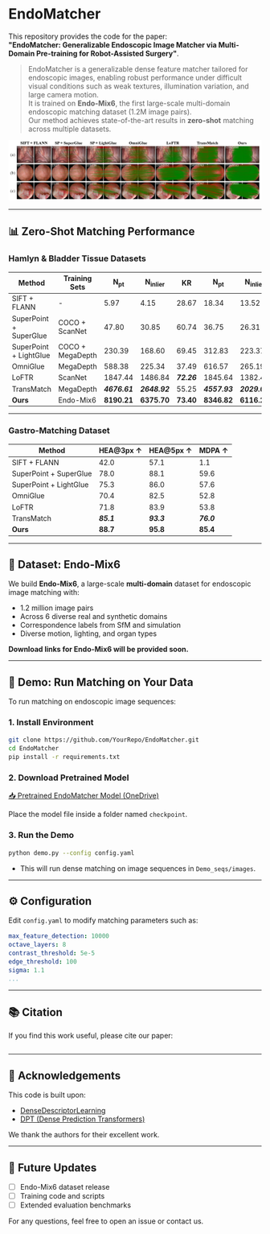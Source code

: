 
# EndoMatcher

This repository provides the code for the paper:  
**"EndoMatcher: Generalizable Endoscopic Image Matcher via Multi-Domain Pre-training for Robot-Assisted Surgery"**.

> EndoMatcher is a generalizable dense feature matcher tailored for endoscopic images, enabling robust performance under difficult visual conditions such as weak textures, illumination variation, and large camera motion.  
> It is trained on **Endo-Mix6**, the first large-scale multi-domain endoscopic matching dataset (1.2M image pairs).  
> Our method achieves state-of-the-art results in **zero-shot** matching across multiple datasets.

![Qualitative Results](./result.png)

---

## 📊 Zero-Shot Matching Performance

### Hamlyn & Bladder Tissue Datasets

| Method | Training Sets | N<sub>pt</sub> | N<sub>inlier</sub> | KR | N<sub>pt</sub> | N<sub>inlier</sub> | KR | FPS ↑ |
|--------|----------------|------------------------|--------------------|--------|---------------------------|--------------------|--------|-------|
| SIFT + FLANN | - | 5.97 | 4.15 | 28.67 | 18.34 | 13.52 | 50.23 | - |
| SuperPoint + SuperGlue | COCO + ScanNet | 47.80 | 30.85 | 60.74 | 36.75 | 26.31 | 61.77 | 6.11 |
| SuperPoint + LightGlue | COCO + MegaDepth | 230.39 | 168.60 | 69.45 | 312.83 | 223.37 | 67.18 | 8.91 |
| OmniGlue | MegaDepth | 588.38 | 225.34 | 37.49 | 616.57 | 265.19 | 41.74 | 0.57 |
| LoFTR | ScanNet | 1847.44 | 1486.84 | _**72.26**_ | 1845.64 | 1382.48 | _**68.19**_ | _**12.83**_ |
| TransMatch | MegaDepth | _**4676.61**_ | _**2648.92**_ | 55.25 | _**4557.93**_ | _**2029.05**_ | 43.84 | 0.02 |
| **Ours** | Endo-Mix6 | **8190.21** | **6375.70** | **73.40** | **8346.82** | **6116.20** | **68.75** | **47.38** |

---

### Gastro-Matching Dataset

| Method | HEA@3px ↑ | HEA@5px ↑ | MDPA ↑ |
|--------|-----------|-----------|--------|
| SIFT + FLANN | 42.0 | 57.1 | 1.1 |
| SuperPoint + SuperGlue | 78.0 | 88.1 | 59.6 |
| SuperPoint + LightGlue | 75.3 | 86.0 | 57.6 |
| OmniGlue | 70.4 | 82.5 | 52.8 |
| LoFTR | 71.8 | 83.9 | 53.8 |
| TransMatch | _**85.1**_ | _**93.3**_ | _**76.0**_ |
| **Ours** | **88.7** | **95.8** | **85.4** |

---

## 📁 Dataset: Endo-Mix6

We build **Endo-Mix6**, a large-scale **multi-domain** dataset for endoscopic image matching with:
- 1.2 million image pairs
- Across 6 diverse real and synthetic domains
- Correspondence labels from SfM and simulation
- Diverse motion, lighting, and organ types

**Download links for Endo-Mix6 will be provided soon.**

---

## 🧪 Demo: Run Matching on Your Data

To run matching on endoscopic image sequences:

### 1. Install Environment

```bash
git clone https://github.com/YourRepo/EndoMatcher.git
cd EndoMatcher
pip install -r requirements.txt
```

### 2. Download Pretrained Model

[📥 Pretrained EndoMatcher Model (OneDrive)](https://1drv.ms/u/c/3e70577908ec5d62/EbItrz8y1mdKjvnCI9UfeH4BO_z2DC59y1UlcCwEfjmq1Q?e=rtrrkh)

Place the model file inside a folder named `checkpoint`.

### 3. Run the Demo

```bash
python demo.py --config config.yaml
```

- This will run dense matching on image sequences in `Demo_seqs/images`.

---

## ⚙️ Configuration

Edit `config.yaml` to modify matching parameters such as:

```yaml
max_feature_detection: 10000
octave_layers: 8
contrast_threshold: 5e-5
edge_threshold: 100
sigma: 1.1
...
```

---

## 📚 Citation

If you find this work useful, please cite our paper:

```bibtex

```

---

## 🙏 Acknowledgements

This code is built upon:
- [DenseDescriptorLearning](https://github.com/lppllppl920/DenseDescriptorLearning-Pytorch)
- [DPT (Dense Prediction Transformers)](https://github.com/intel-isl/DPT)

We thank the authors for their excellent work.

---

## 🔮 Future Updates

- [ ] Endo-Mix6 dataset release
- [ ] Training code and scripts
- [ ] Extended evaluation benchmarks

For any questions, feel free to open an issue or contact us.
